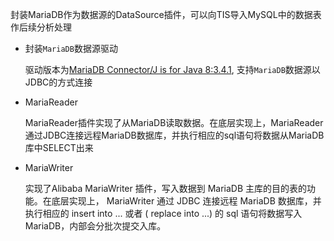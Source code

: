 封装MariaDB作为数据源的DataSource插件，可以向TIS导入MySQL中的数据表作后续分析处理
* 封装`MariaDB`数据源驱动

  驱动版本为[MariaDB Connector/J is for Java 8:3.4.1](https://mariadb.com/downloads/connectors/connectors-data-access/java8-connector), 支持`MariaDB`数据源以JDBC的方式连接

* MariaReader

  MariaReader插件实现了从MariaDB读取数据。在底层实现上，MariaReader通过JDBC连接远程MariaDB数据库，并执行相应的sql语句将数据从MariaDB库中SELECT出来
  
* MariaWriter

  实现了Alibaba MariaWriter 插件，写入数据到 MariaDB 主库的目的表的功能。在底层实现上， MariaWriter 通过 JDBC 连接远程 MariaDB 数据库，并执行相应的 insert into ... 或者 ( replace into ...) 的 sql 语句将数据写入 MariaDB，内部会分批次提交入库。